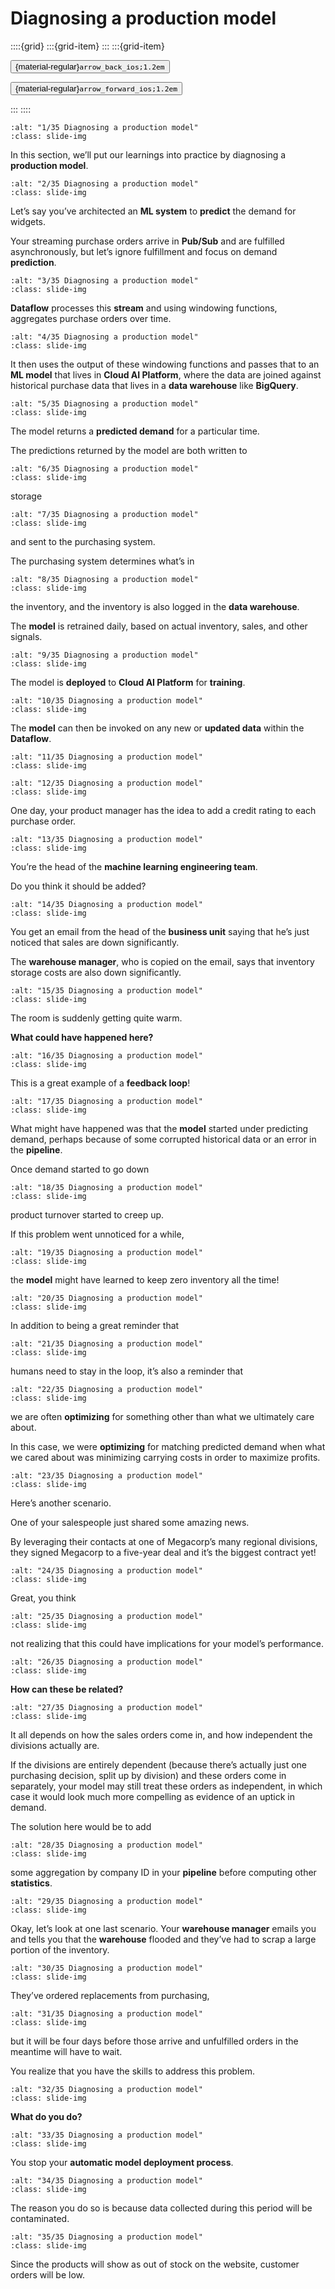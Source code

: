 # Diagnosing a production model

<aside class="margin sidebar">

::::{grid}
:::{grid-item}
:::
:::{grid-item}
<div id="slide-controls" class="btn-toolbar justify-content-between">

<button id="arrow_back" class="sd-btn">{material-regular}`arrow_back_ios;1.2em`</button>

<button id="arrow_forward" class="sd-btn">{material-regular}`arrow_forward_ios;1.2em`</button>
</div>
:::
::::
</aside>
<div class="slides">
<div>

```{image} ../../../images/gcp_courses/production_ml_systems/designing_adaptable_ml_syste/diagnosing_a_production_model/001.jpg
:alt: "1/35 Diagnosing a production model"
:class: slide-img
```
<div class="cell tag_remove-input tag_output_scroll docutils container">
<div class="cell_output docutils container">

In this section, we’ll put our learnings into practice by diagnosing a **production model**.
</div>
</div>
</div>
</div>
<div class="slides">
<div>

```{image} ../../../images/gcp_courses/production_ml_systems/designing_adaptable_ml_syste/diagnosing_a_production_model/003.jpg
:alt: "2/35 Diagnosing a production model"
:class: slide-img
```
<div class="cell tag_remove-input tag_output_scroll docutils container">
<div class="cell_output docutils container">

Let’s say you’ve architected an **ML system** to **predict** the demand for widgets.

Your streaming purchase orders arrive in **Pub/Sub** and are fulfilled asynchronously, but let’s ignore fulfillment and focus on demand **prediction**.
</div>
</div>
</div>
</div>
<div class="slides">
<div>

```{image} ../../../images/gcp_courses/production_ml_systems/designing_adaptable_ml_syste/diagnosing_a_production_model/004.jpg
:alt: "3/35 Diagnosing a production model"
:class: slide-img
```
<div class="cell tag_remove-input tag_output_scroll docutils container">
<div class="cell_output docutils container">

**Dataflow** processes this **stream** and using windowing functions, aggregates purchase orders over time.
</div>
</div>
</div>
</div>
<div class="slides">
<div>

```{image} ../../../images/gcp_courses/production_ml_systems/designing_adaptable_ml_syste/diagnosing_a_production_model/005.jpg
:alt: "4/35 Diagnosing a production model"
:class: slide-img
```
<div class="cell tag_remove-input tag_output_scroll docutils container">
<div class="cell_output docutils container">

It then uses the output of these windowing functions and passes that to an **ML model** that lives in **Cloud AI Platform**, where the data are joined against historical purchase data that lives in a **data warehouse** like **BigQuery**.
</div>
</div>
</div>
</div>
<div class="slides">
<div>

```{image} ../../../images/gcp_courses/production_ml_systems/designing_adaptable_ml_syste/diagnosing_a_production_model/006.jpg
:alt: "5/35 Diagnosing a production model"
:class: slide-img
```
<div class="cell tag_remove-input tag_output_scroll docutils container">
<div class="cell_output docutils container">

The model returns a **predicted demand** for a particular time. 

The predictions returned
by the model are both written to
</div>
</div>
</div>
</div>
<div class="slides">
<div>

```{image} ../../../images/gcp_courses/production_ml_systems/designing_adaptable_ml_syste/diagnosing_a_production_model/007.jpg
:alt: "6/35 Diagnosing a production model"
:class: slide-img
```
<div class="cell tag_remove-input tag_output_scroll docutils container">
<div class="cell_output docutils container">

storage
</div>
</div>
</div>
</div>
<div class="slides">
<div>

```{image} ../../../images/gcp_courses/production_ml_systems/designing_adaptable_ml_syste/diagnosing_a_production_model/008.jpg
:alt: "7/35 Diagnosing a production model"
:class: slide-img
```
<div class="cell tag_remove-input tag_output_scroll docutils container">
<div class="cell_output docutils container">

and sent to the purchasing system.

The purchasing system determines what’s in
</div>
</div>
</div>
</div>
<div class="slides">
<div>

```{image} ../../../images/gcp_courses/production_ml_systems/designing_adaptable_ml_syste/diagnosing_a_production_model/009.jpg
:alt: "8/35 Diagnosing a production model"
:class: slide-img
```
<div class="cell tag_remove-input tag_output_scroll docutils container">
<div class="cell_output docutils container">

the inventory, and the inventory is also
logged in the **data warehouse**. 

The **model** is retrained daily, based on actual
inventory, sales, and other signals.
</div>
</div>
</div>
</div>
<div class="slides">
<div>

```{image} ../../../images/gcp_courses/production_ml_systems/designing_adaptable_ml_syste/diagnosing_a_production_model/010.jpg
:alt: "9/35 Diagnosing a production model"
:class: slide-img
```
<div class="cell tag_remove-input tag_output_scroll docutils container">
<div class="cell_output docutils container">

The model is **deployed** to **Cloud AI Platform** for **training**.
</div>
</div>
</div>
</div>
<div class="slides">
<div>

```{image} ../../../images/gcp_courses/production_ml_systems/designing_adaptable_ml_syste/diagnosing_a_production_model/011.jpg
:alt: "10/35 Diagnosing a production model"
:class: slide-img
```
<div class="cell tag_remove-input tag_output_scroll docutils container">
<div class="cell_output docutils container">

The **model** can then be invoked on any new or **updated data** within the **Dataflow**.
</div>
</div>
</div>
</div>
<div class="slides">
<div>

```{image} ../../../images/gcp_courses/production_ml_systems/designing_adaptable_ml_syste/diagnosing_a_production_model/012.jpg
:alt: "11/35 Diagnosing a production model"
:class: slide-img
```
<div class="cell tag_remove-input tag_output_scroll docutils container">
<div class="cell_output docutils container">


</div>
</div>
</div>
</div>
<div class="slides">
<div>

```{image} ../../../images/gcp_courses/production_ml_systems/designing_adaptable_ml_syste/diagnosing_a_production_model/013.jpg
:alt: "12/35 Diagnosing a production model"
:class: slide-img
```
<div class="cell tag_remove-input tag_output_scroll docutils container">
<div class="cell_output docutils container">

One day, your product manager has the idea to add a credit rating to each purchase
order.
</div>
</div>
</div>
</div>
<div class="slides">
<div>

```{image} ../../../images/gcp_courses/production_ml_systems/designing_adaptable_ml_syste/diagnosing_a_production_model/014.jpg
:alt: "13/35 Diagnosing a production model"
:class: slide-img
```
<div class="cell tag_remove-input tag_output_scroll docutils container">
<div class="cell_output docutils container">

You’re the head of the **machine learning engineering team**. 

Do you think it should be added?
</div>
</div>
</div>
</div>
<div class="slides">
<div>

```{image} ../../../images/gcp_courses/production_ml_systems/designing_adaptable_ml_syste/diagnosing_a_production_model/015.jpg
:alt: "14/35 Diagnosing a production model"
:class: slide-img
```
<div class="cell tag_remove-input tag_output_scroll docutils container">
<div class="cell_output docutils container">

You get an email from the head of the **business unit** saying that he’s just noticed that sales are down significantly. 

The **warehouse manager**, who is copied on the email, says that inventory storage costs are also down significantly.
</div>
</div>
</div>
</div>
<div class="slides">
<div>

```{image} ../../../images/gcp_courses/production_ml_systems/designing_adaptable_ml_syste/diagnosing_a_production_model/016.jpg
:alt: "15/35 Diagnosing a production model"
:class: slide-img
```
<div class="cell tag_remove-input tag_output_scroll docutils container">
<div class="cell_output docutils container">

The room is suddenly getting quite warm. 

**What could have happened here?**
</div>
</div>
</div>
</div>
<div class="slides">
<div>

```{image} ../../../images/gcp_courses/production_ml_systems/designing_adaptable_ml_syste/diagnosing_a_production_model/017.jpg
:alt: "16/35 Diagnosing a production model"
:class: slide-img
```
<div class="cell tag_remove-input tag_output_scroll docutils container">
<div class="cell_output docutils container">

This is a great example of a **feedback loop**!
</div>
</div>
</div>
</div>
<div class="slides">
<div>

```{image} ../../../images/gcp_courses/production_ml_systems/designing_adaptable_ml_syste/diagnosing_a_production_model/018.jpg
:alt: "17/35 Diagnosing a production model"
:class: slide-img
```
<div class="cell tag_remove-input tag_output_scroll docutils container">
<div class="cell_output docutils container">

What might have happened was that the **model** started under predicting demand, perhaps because of some corrupted historical data or an error in the **pipeline**. 

Once demand started to go down
</div>
</div>
</div>
</div>
<div class="slides">
<div>

```{image} ../../../images/gcp_courses/production_ml_systems/designing_adaptable_ml_syste/diagnosing_a_production_model/019.jpg
:alt: "18/35 Diagnosing a production model"
:class: slide-img
```
<div class="cell tag_remove-input tag_output_scroll docutils container">
<div class="cell_output docutils container">

product turnover started to creep up. 

If this problem went unnoticed for a while,
</div>
</div>
</div>
</div>
<div class="slides">
<div>

```{image} ../../../images/gcp_courses/production_ml_systems/designing_adaptable_ml_syste/diagnosing_a_production_model/020.jpg
:alt: "19/35 Diagnosing a production model"
:class: slide-img
```
<div class="cell tag_remove-input tag_output_scroll docutils container">
<div class="cell_output docutils container">

the **model** might have learned to keep zero inventory all the time!
</div>
</div>
</div>
</div>
<div class="slides">
<div>

```{image} ../../../images/gcp_courses/production_ml_systems/designing_adaptable_ml_syste/diagnosing_a_production_model/021.jpg
:alt: "20/35 Diagnosing a production model"
:class: slide-img
```
<div class="cell tag_remove-input tag_output_scroll docutils container">
<div class="cell_output docutils container">

In addition to being a great reminder that
</div>
</div>
</div>
</div>
<div class="slides">
<div>

```{image} ../../../images/gcp_courses/production_ml_systems/designing_adaptable_ml_syste/diagnosing_a_production_model/022.jpg
:alt: "21/35 Diagnosing a production model"
:class: slide-img
```
<div class="cell tag_remove-input tag_output_scroll docutils container">
<div class="cell_output docutils container">

humans need to stay in the loop, it’s also a
reminder that
</div>
</div>
</div>
</div>
<div class="slides">
<div>

```{image} ../../../images/gcp_courses/production_ml_systems/designing_adaptable_ml_syste/diagnosing_a_production_model/023.jpg
:alt: "22/35 Diagnosing a production model"
:class: slide-img
```
<div class="cell tag_remove-input tag_output_scroll docutils container">
<div class="cell_output docutils container">

we are often **optimizing** for something other than what we ultimately care about. 

In this case, we were **optimizing** for matching predicted demand when what we cared about was minimizing carrying costs in order to maximize profits.
</div>
</div>
</div>
</div>
<div class="slides">
<div>

```{image} ../../../images/gcp_courses/production_ml_systems/designing_adaptable_ml_syste/diagnosing_a_production_model/024.jpg
:alt: "23/35 Diagnosing a production model"
:class: slide-img
```
<div class="cell tag_remove-input tag_output_scroll docutils container">
<div class="cell_output docutils container">

Here’s another scenario. 

One of your salespeople just shared some amazing news. 

By leveraging their contacts at one of Megacorp’s many regional divisions, they signed Megacorp to a five-year deal and it’s the biggest contract yet!
</div>
</div>
</div>
</div>
<div class="slides">
<div>

```{image} ../../../images/gcp_courses/production_ml_systems/designing_adaptable_ml_syste/diagnosing_a_production_model/025.jpg
:alt: "24/35 Diagnosing a production model"
:class: slide-img
```
<div class="cell tag_remove-input tag_output_scroll docutils container">
<div class="cell_output docutils container">

Great, you think
</div>
</div>
</div>
</div>
<div class="slides">
<div>

```{image} ../../../images/gcp_courses/production_ml_systems/designing_adaptable_ml_syste/diagnosing_a_production_model/027.jpg
:alt: "25/35 Diagnosing a production model"
:class: slide-img
```
<div class="cell tag_remove-input tag_output_scroll docutils container">
<div class="cell_output docutils container">

not realizing that this could have implications for your model’s
performance.
</div>
</div>
</div>
</div>
<div class="slides">
<div>

```{image} ../../../images/gcp_courses/production_ml_systems/designing_adaptable_ml_syste/diagnosing_a_production_model/028.jpg
:alt: "26/35 Diagnosing a production model"
:class: slide-img
```
<div class="cell tag_remove-input tag_output_scroll docutils container">
<div class="cell_output docutils container">

**How can these be related?**
</div>
</div>
</div>
</div>
<div class="slides">
<div>

```{image} ../../../images/gcp_courses/production_ml_systems/designing_adaptable_ml_syste/diagnosing_a_production_model/029.jpg
:alt: "27/35 Diagnosing a production model"
:class: slide-img
```
<div class="cell tag_remove-input tag_output_scroll docutils container">
<div class="cell_output docutils container">

It all depends on how the sales orders come in, and how independent the divisions actually are. 

If the divisions are entirely dependent (because there’s actually just one purchasing decision, split up by division) and these orders come in separately, your model may still treat these orders as independent, in which case it would look much more compelling as evidence of an uptick in demand. 

The solution here would be to add
</div>
</div>
</div>
</div>
<div class="slides">
<div>

```{image} ../../../images/gcp_courses/production_ml_systems/designing_adaptable_ml_syste/diagnosing_a_production_model/030.jpg
:alt: "28/35 Diagnosing a production model"
:class: slide-img
```
<div class="cell tag_remove-input tag_output_scroll docutils container">
<div class="cell_output docutils container">

some aggregation by company ID in your **pipeline** before computing other **statistics**.
</div>
</div>
</div>
</div>
<div class="slides">
<div>

```{image} ../../../images/gcp_courses/production_ml_systems/designing_adaptable_ml_syste/diagnosing_a_production_model/031.jpg
:alt: "29/35 Diagnosing a production model"
:class: slide-img
```
<div class="cell tag_remove-input tag_output_scroll docutils container">
<div class="cell_output docutils container">

Okay, let’s look at one last scenario.
Your **warehouse manager** emails you and tells you that the **warehouse** flooded and they’ve had to scrap a large portion of the inventory.
</div>
</div>
</div>
</div>
<div class="slides">
<div>

```{image} ../../../images/gcp_courses/production_ml_systems/designing_adaptable_ml_syste/diagnosing_a_production_model/032.jpg
:alt: "30/35 Diagnosing a production model"
:class: slide-img
```
<div class="cell tag_remove-input tag_output_scroll docutils container">
<div class="cell_output docutils container">

They’ve ordered replacements from purchasing,
</div>
</div>
</div>
</div>
<div class="slides">
<div>

```{image} ../../../images/gcp_courses/production_ml_systems/designing_adaptable_ml_syste/diagnosing_a_production_model/033.jpg
:alt: "31/35 Diagnosing a production model"
:class: slide-img
```
<div class="cell tag_remove-input tag_output_scroll docutils container">
<div class="cell_output docutils container">

but it will be four days before those
arrive and unfulfilled orders in the meantime will have to wait.

You realize that you have the skills to address this problem.
</div>
</div>
</div>
</div>
<div class="slides">
<div>

```{image} ../../../images/gcp_courses/production_ml_systems/designing_adaptable_ml_syste/diagnosing_a_production_model/034.jpg
:alt: "32/35 Diagnosing a production model"
:class: slide-img
```
<div class="cell tag_remove-input tag_output_scroll docutils container">
<div class="cell_output docutils container">

**What do you do?**
</div>
</div>
</div>
</div>
<div class="slides">
<div>

```{image} ../../../images/gcp_courses/production_ml_systems/designing_adaptable_ml_syste/diagnosing_a_production_model/035.jpg
:alt: "33/35 Diagnosing a production model"
:class: slide-img
```
<div class="cell tag_remove-input tag_output_scroll docutils container">
<div class="cell_output docutils container">

You stop your **automatic model deployment process**.
</div>
</div>
</div>
</div>
<div class="slides">
<div>

```{image} ../../../images/gcp_courses/production_ml_systems/designing_adaptable_ml_syste/diagnosing_a_production_model/036.jpg
:alt: "34/35 Diagnosing a production model"
:class: slide-img
```
<div class="cell tag_remove-input tag_output_scroll docutils container">
<div class="cell_output docutils container">

The reason you do so is because data collected during this period will be
contaminated.
</div>
</div>
</div>
</div>
<div class="slides">
<div>

```{image} ../../../images/gcp_courses/production_ml_systems/designing_adaptable_ml_syste/diagnosing_a_production_model/038.jpg
:alt: "35/35 Diagnosing a production model"
:class: slide-img
```
<div class="cell tag_remove-input tag_output_scroll docutils container">
<div class="cell_output docutils container">

Since the products will show as out of stock on the website, customer
orders will be low.
</div>
</div>
</div>
</div>
